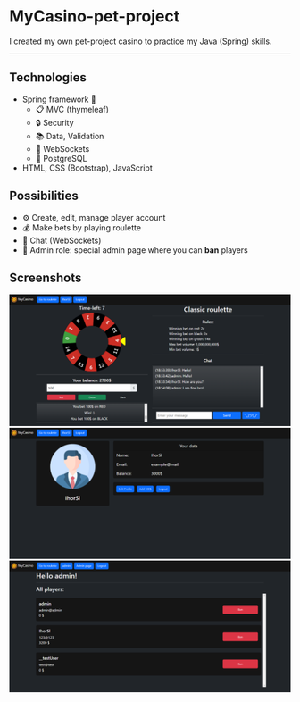 # MyCasino-pet-project
I created my own pet-project casino to practice my Java (Spring) skills.
___
## Technologies
* Spring framework :leaves:
    * :clipboard: MVC (thymeleaf)
    * :lock: Security
    * :books: Data, Validation
    * :speech_balloon: WebSockets
    * :elephant: PostgreSQL
* HTML, CSS (Bootstrap), JavaScript
## Possibilities
* :gear: Create, edit, manage player account
* :moneybag: Make bets by playing roulette
* :speech_balloon: Chat (WebSockets)
* :robot: Admin role: special admin page where you can **ban** players
## Screenshots
<img src="./casino_screen1.png">
<img src="./casino_screen2.png">
<img src="./casino_screen3.png">